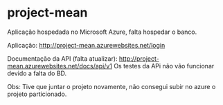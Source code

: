 # project-mean

Aplicação hospedada no Microsoft Azure, falta hospedar o banco.

Aplicação:
http://project-mean.azurewebsites.net/login

Documentação da API (falta atualizar):
http://project-mean.azurewebsites.net/docs/api/v1
Os testes da APi não vão funcionar devido a falta do BD.

Obs: Tive que juntar o projeto novamente, não consegui subir no azure o projeto particionado.

